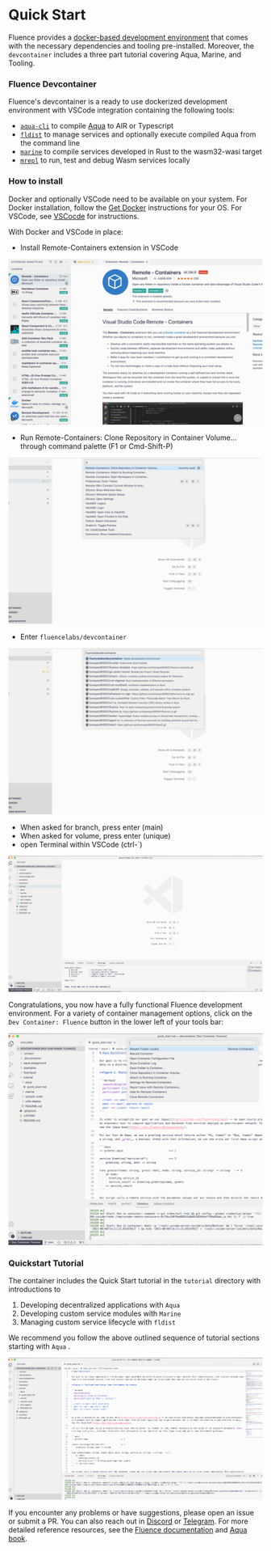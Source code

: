 # Quick Start

Fluence provides a [docker-based development environment](https://github.com/fluencelabs/devcontainer) that comes with the necessary dependencies and tooling pre-installed. Moreover, the `devcontainer` includes a three part tutorial covering Aqua, Marine, and Tooling.

### Fluence Devcontainer

Fluence's devcontainer is a ready to use dockerized development environment with VSCode integration containing the following tools:

* [`aqua-cli`](https://www.npmjs.com/package/@fluencelabs/aqua-cli) to compile [Aqua](https://doc.fluence.dev/aqua-book/) to AIR or Typescript
* [`fldist`](https://www.npmjs.com/package/@fluencelabs/fldist) to manage services and optionally execute compiled Aqua from the command line
* [`marine`](https://crates.io/crates/marine) to compile services developed in Rust to the wasm32-wasi target
* [`mrepl`](https://crates.io/crates/mrepl) to run, test and debug Wasm services locally

### How to install

Docker and optionally VSCode need to be available on your system. For Docker installation, follow the [Get Docker](https://docs.docker.com/get-docker/) instructions for your OS. For VSCode, see [VSCocde](https://code.visualstudio.com/) for instructions.

With Docker and VSCode in place:

* Install Remote-Containers extension in VSCode

![Install Remote - Containers in VSCode](.gitbook/assets/image%20%2813%29.png)

* Run Remote-Containers: Clone Repository in Container Volume... through command palette \(F1 or Cmd-Shift-P\)

![Select Remote Container Clone Repository](.gitbook/assets/image%20%2814%29.png)

* Enter `fluencelabs/devcontainer`

![Select \`fluencelabs/devcontainer\`](.gitbook/assets/image%20%2815%29.png)

* When asked for branch, press enter \(main\)
* When asked for volume, press enter \(unique\)
* open Terminal within VSCode \(ctrl-\`\)

![Installed And Ready Devcontainer in VSCode](.gitbook/assets/image%20%2812%29.png)

Congratulations, you now have a fully functional Fluence development environment. For a variety of container management options, click on the `Dev Container: Fluence` button in the lower left of your tools bar:

![Container Management Option Menu](.gitbook/assets/image%20%2816%29.png)

### Quickstart Tutorial

The container includes the Quick Start tutorial in the `tutorial` directory with introductions to

1. Developing decentralized applications with `Aqua`
2. Developing custom service modules with `Marine`
3. Managing custom service lifecycle with `fldist`

We recommend you follow the above outlined sequence of tutorial sections starting with `Aqua` .

![Start With The Aqua Tutorial in VSCode](.gitbook/assets/image%20%2820%29.png)



If you encounter any problems or have suggestions, please open an issue or submit a PR. You can also reach out in [Discord](https://fluence.chat) or [Telegram](https://t.me/fluence_project). For more detailed reference resources, see the [Fluence documentation](https://doc.fluence.dev/docs/) and [Aqua book](https://doc.fluence.dev/aqua-book/).

